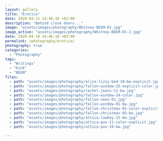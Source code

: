 ```yaml
---
layout: gallery
title: "Erotica"
date: 2020-04-11 14:46:10 +03:00
description: "Behind close doors..."
image: "assets/images/photography/Whitney-BDSM-01.jpg"
image_active: "assets/images/photography/Whitney-BDSM-01-2.jpg"
date: 2020-04-10 14:46:10 +03:00
permalink: /photography/erotica/
photography: true
categories: 
  - "Photography"
tags:
  - "Writings"
  - "Kink"
  - "BDSM"
files:
  - path: "assets/images/photography/alice-lizzy-bed-10-bw-explicit.jpg"
  - path: "assets/images/photography/fallon-window-25-explicit-color.jpg"
  - path: "assets/images/photography/rachel-jeans-11-bw.jpg"
  - path: "assets/images/photography/fallon-window-14-color.jpg"
  - path: "assets/images/photography/fallon-neon-01.jpg"
  - path: "assets/images/photography/fallon-window-01-bw.jpg"
  - path: "assets/images/photography/fallon-christmas-01-color-explicit.jpg"
  - path: "assets/images/photography/fallon-christmas-03-bw.jpg"
  - path: "assets/images/photography/attica-lowkey-15-bw.jpg"
  - path: "assets/images/photography/attica-pov-11-color-explicit.jpg"
  - path: "assets/images/photography/attica-pov-19-bw.jpg"
  
---
```

